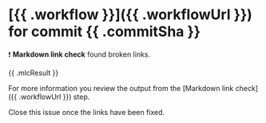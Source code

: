 # [{{ .workflow }}]({{ .workflowUrl }}) for commit {{ .commitSha }}

:exclamation: **Markdown link check** found broken links.

{{ .mlcResult }}

For more information you review the output from the [Markdown link check]({{ .workflowUrl }}) step.

Close this issue once the links have been fixed.
